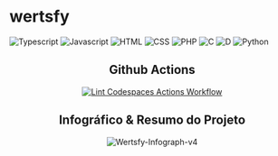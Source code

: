 # wertsfy

![Typescript](https://img.shields.io/badge/typescript-black.svg?style=for-the-badge&logo=typescript&logoColor=steelblue)
![Javascript](https://img.shields.io/badge/javascript-black.svg?style=for-the-badge&logo=javascript&logoColor=yellow)
![HTML](https://img.shields.io/badge/html-black.svg?style=for-the-badge&logo=html5&logoColor=redbrick)
![CSS](https://img.shields.io/badge/css-black.svg?style=for-the-badge&logo=css3&logoColor=darkblue)
![PHP](https://img.shields.io/badge/php-black.svg?style=for-the-badge&logo=php&logoColor=blue)
![C](https://img.shields.io/badge/c_/_c++_lang-black.svg?style=for-the-badge&logo=c&logoColor=lightblue)
![D](https://img.shields.io/badge/d_lang-optional_use-0c0c0c.svg?style=for-the-badge&logo=d&logoColor=darkred&labelColor=black)
![Python](https://img.shields.io/badge/python-white.svg?style=for-the-badge&logo=python&logoColor=darkskyblue)

<div align="center">

## Github Actions
[![Lint Codespaces Actions Workflow](https://github.com/Humba01/wertsfy/actions/workflows/main.yml/badge.svg)](https://github.com/Humba01/wertsfy/actions/workflows/main.yml)

<div>

<div align="center"> 

## Infográfico & Resumo do Projeto

![Wertsfy-Infograph-v4](https://user-images.githubusercontent.com/59739253/202082533-c1d9bb01-407f-4e25-ad71-0f39b83e72bb.png)

</div>


